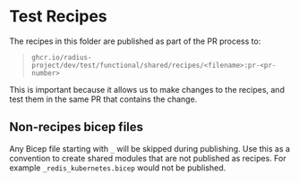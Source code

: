 # Test Recipes

The recipes in this folder are published as part of the PR process to:

> `ghcr.io/radius-project/dev/test/functional/shared/recipes/<filename>:pr-<pr-number>`

This is important because it allows us to make changes to the recipes, and test them in the same PR that contains the change.

## Non-recipes bicep files

Any Bicep file starting with `_` will be skipped during publishing. Use this as a convention to create shared modules that are not published as recipes. For example `_redis_kubernetes.bicep` would not be published.